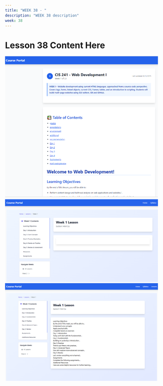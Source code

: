 ```yaml
---
title: "WEEK 38 - " 
description: "WEEK 38 description"
week: 38
---
```


# Lesson  38 Content Here

![development branch](image-1.png)
![weeknavigation start branch](image.png)
![secondev branch](image-2.png)
